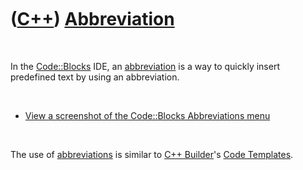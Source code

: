 



 

 

 

 

 

([C++](Cpp.md)) [Abbreviation](CppAbbreviation.md)
====================================================

 

In the [Code::Blocks](CppCodeBlocks.md) IDE, an
[abbreviation](CppAbbreviation.md) is a way to quickly insert
predefined text by using an abbreviation.

 

-   [View a screenshot of the Code::Blocks Abbreviations
    menu](CppAbbreviation.PNG)

 

The use of [abbreviations](CppAbbreviation.md) is similar to [C++
Builder](CppBuilder.md)'s [Code Templates](CppCodeTemplate.md).

 

 

 

 

 





 




